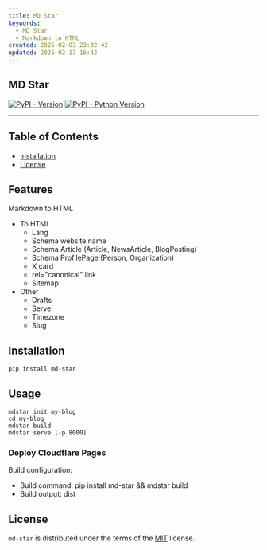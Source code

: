 ```yaml
---
title: MD Star
keywords:
  - MD Star
  - Markdown to HTML
created: 2025-02-03 23:32:42
updated: 2025-02-17 16:42
---
```


## MD Star

[![PyPI - Version](https://img.shields.io/pypi/v/md-star.svg)](https://pypi.org/project/md-star)
[![PyPI - Python Version](https://img.shields.io/pypi/pyversions/md-star.svg)](https://pypi.org/project/md-star)

-----

## Table of Contents

- [Installation](#installation)
- [License](#license)

## Features

Markdown to HTML

- To HTMl
  - Lang
  - Schema website name
  - Schema Article (Article, NewsArticle, BlogPosting)
  - Schema ProfilePage (Person, Organization)
  - X card
  - rel="canonical" link
  - Sitemap
- Other
  - Drafts
  - Serve
  - Timezone
  - Slug

## Installation

```console
pip install md-star
```

## Usage

```console
mdstar init my-blog
cd my-blog
mdstar build
mdstar serve [-p 8000]
```

### Deploy Cloudflare Pages

Build configuration:

- Build command: pip install md-star && mdstar build
- Build output: dist

## License

`md-star` is distributed under the terms of the [MIT](https://spdx.org/licenses/MIT.html) license.

